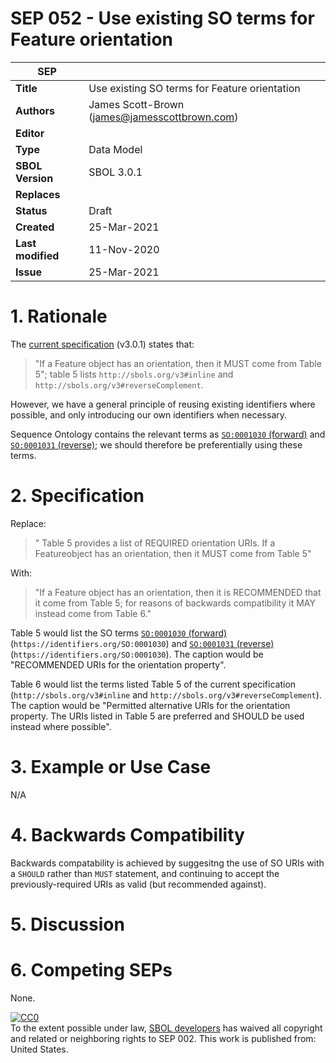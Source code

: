 SEP 052 - Use existing SO terms for Feature orientation
===================================

SEP                   | <leave empty>
----------------------|--------------
**Title**             | Use existing SO terms for Feature orientation
**Authors**           | James Scott-Brown (james@jamesscottbrown.com)
**Editor**            | 
**Type**              | Data Model
**SBOL Version**      | SBOL 3.0.1
**Replaces**          | 
**Status**            | Draft
**Created**           | 25-Mar-2021
**Last modified**     | 11-Nov-2020
**Issue**             | 25-Mar-2021



# 1. Rationale <a name="rationale"></a>

The [current specification](https://sbolstandard.org/docs/SBOL3.0specification.pdf) (v3.0.1) states that:

> "If a Feature object has an orientation, then it MUST come from Table 5"; table 5 lists `http://sbols.org/v3#inline` and `http://sbols.org/v3#reverseComplement`.


However, we have a general principle of reusing existing identifiers where possible, and only introducing our own identifiers when necessary.

Sequence Ontology contains the relevant terms as [`SO:0001030` (forward)](http://www.sequenceontology.org/browser/current_release/term/SO:0001030) and [`SO:0001031` (reverse)](http://www.sequenceontology.org/browser/current_release/term/SO:0001031); we should therefore be preferentially using these terms.


# 2. Specification

Replace:

>  " Table 5 provides a list of REQUIRED orientation URIs. If a Featureobject has an orientation, then it MUST come from Table 5"

With:

> "If a Feature object has an orientation, then it is RECOMMENDED that it come from Table 5; for reasons of backwards compatibility it MAY instead come from Table 6."

Table 5 would list the SO terms [`SO:0001030` (forward)](http://www.sequenceontology.org/browser/current_release/term/SO:0001030) (`https://identifiers.org/SO:0001030`) and [`SO:0001031` (reverse)](http://www.sequenceontology.org/browser/current_release/term/SO:0001031) (`https://identifiers.org/SO:0001030`). The caption would be "RECOMMENDED URIs for the orientation property".


Table 6 would list the terms listed Table 5 of the current specification (`http://sbols.org/v3#inline` and `http://sbols.org/v3#reverseComplement`). The caption would be "Permitted alternative URIs for the orientation property. The URIs listed in Table 5 are preferred and SHOULD be used instead where possible".


# 3. Example or Use Case <a name='example'></a>

N/A


# 4. Backwards Compatibility <a name='compatibility'></a>

Backwards compatability is achieved by suggesitng the use of SO URIs with a `SHOULD` rather than `MUST` statement, and continuing to accept the previously-required URIs as valid (but recommended against).



# 5. Discussion <a name='discussion'></a>


# 6. Competing SEPs <a name='competing_seps'></a>

None.


<p xmlns:dct="http://purl.org/dc/terms/" xmlns:vcard="http://www.w3.org/2001/vcard-rdf/3.0#">
  <a rel="license"
     href="http://creativecommons.org/publicdomain/zero/1.0/">
    <img src="http://i.creativecommons.org/p/zero/1.0/88x31.png" style="border-style: none;" alt="CC0" />
  </a>
  <br />
  To the extent possible under law,
  <a rel="dct:publisher"
     href="sbolstandard.org">
    <span property="dct:title">SBOL developers</span></a>
  has waived all copyright and related or neighboring rights to
  <span property="dct:title">SEP 002</span>.
This work is published from:
<span property="vcard:Country" datatype="dct:ISO3166"
      content="US" about="sbolstandard.org">
  United States</span>.
</p>
